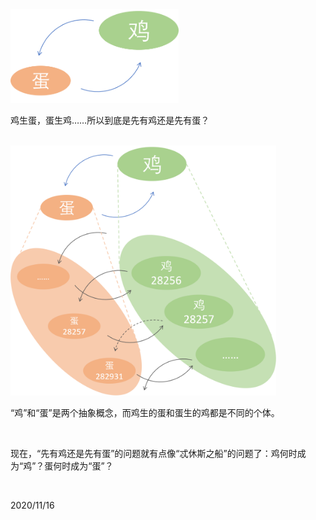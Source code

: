 <img src="assets/douban_archive/chicken_and_egg.png" height="150px">

鸡生蛋，蛋生鸡……所以到底是先有鸡还是先有蛋？

<br>

<img src="assets/douban_archive/chicken_and_egg_solution.png" height="400px">

“鸡”和“蛋”是两个抽象概念，而鸡生的蛋和蛋生的鸡都是不同的个体。

<br>

现在，“先有鸡还是先有蛋”的问题就有点像“忒休斯之船”的问题了：鸡何时成为“鸡”？蛋何时成为“蛋”？

<br>

2020/11/16